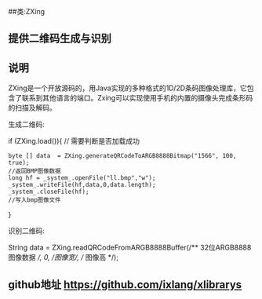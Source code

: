 ##类:ZXing

## 提供二维码生成与识别


## 说明

ZXing是一个开放源码的，用Java实现的多种格式的1D/2D条码图像处理库，它包含了联系到其他语言的端口。Zxing可以实现使用手机的内置的摄像头完成条形码的扫描及解码。

生成二维码:

if (ZXing.load()){ // 需要判断是否加载成功

	byte [] data  = ZXing.generateQRCodeToARGB8888Bitmap("1566", 100, true); 
	//返回BMP图像数据
	long hf = _system_.openFile("ll.bmp","w");
	_system_.writeFile(hf,data,0,data.length);
	_system_.closeFile(hf);
	//写入bmp图像文件
}


识别二维码:

String data  = ZXing.readQRCodeFromARGB8888Buffer(/** 32位ARGB8888图像数据 */, 0, /*图像宽*/,  /* 图像高 */);



## github地址 https://github.com/ixlang/xlibrarys
